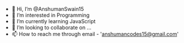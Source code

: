 - 👋 Hi, I’m @AnshumanSwain15
- 👀 I’m interested in Programming
- 🌱 I’m currently learning JavaScript
- 💞️ I’m looking to collaborate on ...
- 📫 How to reach me through email - 'anshumancodes15@gmail.com'

<!---
AnshumanSwain15/AnshumanSwain15 is a ✨ special ✨ repository because its `README.md` (this file) appears on your GitHub profile.
You can click the Preview link to take a look at your changes.
--->
